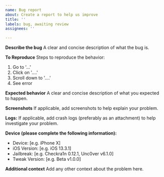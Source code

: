 ```yaml
---
name: Bug report
about: Create a report to help us improve
title: ''
labels: bug, awaiting review
assignees: ''

---
```


**Describe the bug**
A clear and concise description of what the bug is.

**To Reproduce**
Steps to reproduce the behavior:
1. Go to '...'
2. Click on '....'
3. Scroll down to '....'
4. See error

**Expected behavior**
A clear and concise description of what you expected to happen.

**Screenshots**
If applicable, add screenshots to help explain your problem.

**Logs:**
If applicable, add crash logs (preferably as an attachment) to help investigate your problem.

**Device (please complete the following information):**
 - Device: [e.g. iPhone X]
 - iOS Version: [e.g. iOS 13.3.1]
 - Jailbreak: [e.g. Checkra1n 0.12.1, Unc0ver v6.1.0]
 - Tweak Version: [e.g. Beta v1.0.0]

**Additional context**
Add any other context about the problem here.
